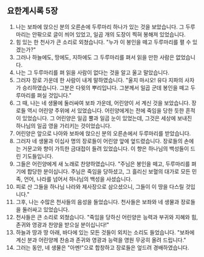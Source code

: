 ## 요한계시록 5장

1. 나는 보좌에 앉으신 분의 오른손에 두루마리 하나가 있는 것을 보았습니다. 그 두루마리는 안팎으로 글이 씌어 있었고, 일곱 개의 도장이 찍혀 봉해져 있었습니다.
2. 힘 있는 한 천사가 큰 소리로 외쳤습니다. "누가 이 봉인을 떼고 두루마리를 펼 수 있겠는가?"
3. 그러나 하늘에도, 땅에도, 지하에도 그 두루마리를 펴서 읽을 만한 사람은 없었습니다.
4. 나는 그 두루마리를 펴 읽을 사람이 없다는 것을 알고 울고 말았습니다.
5. 그러자 장로 가운데 한 사람이 내게 말하였습니다. "울지 마시오! 유다 지파의 사자가 승리하였습니다. 그분은 다윗의 뿌리입니다. 그분께서 일곱 군데 봉인을 떼고 두루마리를 펴실 것입니다."
6. 그 때, 나는 네 생물에 둘러싸여 보좌 가운데, 어린양이 서 계신 것을 보았습니다. 장로들 역시 어린양 주위에 서 있었습니다. 어린양에게는 전에 죽임을 당한 듯한 흔적이 있었습니다. 그 어린양은 일곱 뿔과 일곱 눈이 있었는데, 그것은 세상에 보내진 하나님의 일곱 영을 가리키는 것이었습니다.
7. 어린양은 앞으로 나아와 보좌에 앉으신 분의 오른손에서 두루마리를 받았습니다.
8. 그러자 네 생물과 이십사 명의 장로들이 어린양 앞에 엎드렸습니다. 장로들의 손에는 거문고와 향이 가득한 금대접이 들려 있었습니다. 이 향은 하나님의 백성들이 드린 기도들입니다.
9. 그들은 어린양에게 새 노래로 찬양하였습니다. "주님은 봉인을 떼고, 두루마리를 펴기에 합당한 분이십니다. 주님은 죽임을 당하셨고, 그 흘리신 보혈의 대가로 모든 민족, 언어, 나라를 넘어서 하나님의 백성을 사셨습니다.
10. 피로 산 그들을 하나님 나라와 제사장으로 삼으셨으니, 그들이 이 땅을 다스릴 것입니다."
11. 그후, 나는 수많은 천사들의 음성을 들었습니다. 천사들은 보좌와 네 생물과 장로들을 둘러싸고 있었습니다.
12. 천사들은 큰 소리로 외쳤습니다. "죽임을 당하신 어린양은 능력과 부귀와 지혜와 힘, 존귀와 영광과 찬양을 받으실 분이십니다!"
13. 하늘과 땅과 땅 아래, 바다에 있는 모든 것들이 외치는 소리도 들었습니다. "보좌에 계신 분과 어린양께 찬송과 존귀와 영광과 능력을 영원 무궁히 올려 드립니다."
14. 그러는 동안, 네 생물은 "아멘!"으로 합창하고 장로들은 엎드려 경배하였습니다.